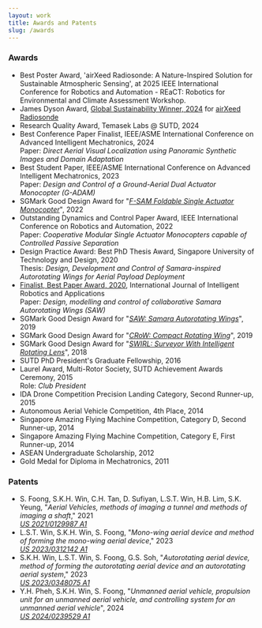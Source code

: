 ```yaml
---
layout: work
title: Awards and Patents
slug: /awards
---
```


### Awards
- Best Poster Award, 'airXeed Radiosonde: A Nature-Inspired Solution for Sustainable Atmospheric Sensing', at 2025 IEEE International Conference for Robotics and Automation - REaCT: Robotics for Environmental and Climate Assessment Workshop.
- James Dyson Award, [Global Sustainability Winner, 2024](https://www.dyson.co.uk/discover/sustainability/james-dyson-award/2024-global-winners-airxeed-radiosonde) for [airXeed Radiosonde](https://www.jamesdysonaward.org/en-US/2024/project/airxeed-radiosonde)
- Research Quality Award, Temasek Labs @ SUTD, 2024
- Best Conference Paper Finalist, IEEE/ASME International Conference on Advanced Intelligent Mechatronics, 2024<br>Paper: _Direct Aerial Visual Localization using Panoramic Synthetic Images and Domain Adaptation_
- Best Student Paper, IEEE/ASME International Conference on Advanced Intelligent Mechatronics, 2023<br>Paper: _Design and Control of a Ground-Aerial Dual Actuator Monocopter (G-ADAM)_
- SGMark Good Design Award for "[_F-SAM Foldable Single Actuator Monocopter_](https://sgmark.org/winners/f-sam-foldable-single-actuator-monocopter/)", 2022
- Outstanding Dynamics and Control Paper Award, IEEE International Conference on Robotics and Automation, 2022<br>Paper: _Cooperative Modular Single Actuator Monocopters capable of Controlled Passive Separation_
- Design Practice Award: Best PhD Thesis Award, Singapore University of Technology and Design, 2020<br>Thesis: _Design, Development and Control of Samara-inspired Autorotating Wings for Aerial Payload Deployment_
- [Finalist, Best Paper Award, 2020](https://www.springer.com/journal/41315/updates/18638712), International Journal of Intelligent Robotics and Applications<br>Paper: _Design, modelling and control of collaborative Samara Autorotating Wings (SAW)_
- SGMark Good Design Award for "[_SAW: Samara Autorotating Wings_](https://sgmark.org/project-description/?id=69)", 2019
- SGMark Good Design Award for "[_CRoW: Compact Rotating Wing_](https://sgmark.org/project-description/?id=58)", 2019
- SGMark Good Design Award for "[_SWIRL: Surveyor With Intelligent Rotating Lens_](https://sgmark.org/project-description/?id=140)", 2018
- SUTD PhD President's Graduate Fellowship, 2016
- Laurel Award, Multi-Rotor Society, SUTD Achievement Awards Ceremony, 2015<br>Role: _Club President_
- IDA Drone Competition Precision Landing Category, Second Runner-up, 2015
- Autonomous Aerial Vehicle Competition, 4th Place, 2014
- Singapore Amazing Flying Machine Competition, Category D, Second Runner-up, 2014
- Singapore Amazing Flying Machine Competition, Category E, First Runner-up, 2014
- ASEAN Undergraduate Scholarship, 2012
- Gold Medal for Diploma in Mechatronics, 2011

### Patents
- S. Foong, S.K.H. Win, C.H. Tan, D. Sufiyan, L.S.T. Win, H.B. Lim, S.K. Yeung, "_Aerial Vehicles, methods of imaging a tunnel and methods of imaging a shaft_," 2021<br>[_US 2021/0129987 A1_](https://www.lens.org/lens/patent/040-345-353-760-625/frontpage)
- L.S.T. Win, S.K.H. Win, S. Foong, "_Mono-wing aerial device and method of forming the mono-wing aerial device_," 2023<br>[_US 2023/0312142 A1_](https://patents.google.com/patent/US20230312142A1/en)
- S.K.H. Win, L.S.T. Win, S. Foong, G.S. Soh, "_Autorotating aerial device, method of forming the autorotating aerial device and an autorotating aerial system_," 2023<br>[_US 2023/0348075 A1_](https://patents.google.com/patent/US20230348075A1/en)
- Y.H. Pheh, S.K.H. Win, S. Foong, "_Unmanned aerial vehicle, propulsion unit for an unmanned aerial vehicle, and controlling system for an unmanned aerial vehicle_", 2024<br>[_US 2024/0239529 A1_](https://patents.google.com/patent/US20240239529A1/en)
